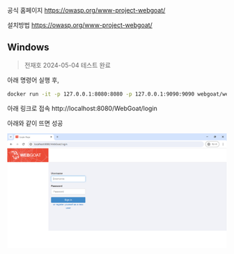 공식 홈페이지
https://owasp.org/www-project-webgoat/

설치방법
https://owasp.org/www-project-webgoat/
## Windows

> 전재호 2024-05-04 테스트 완료

아래 명령어 실행 후,
```bash
docker run -it -p 127.0.0.1:8080:8080 -p 127.0.0.1:9090:9090 webgoat/webgoat
```

아래 링크로 접속
http://localhost:8080/WebGoat/login

아래와 같이 뜨면 성공

![](images/0_Webgoat_login/webgoat_login.png)